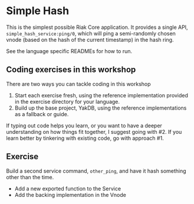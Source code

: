# Simple Hash

This is the simplest possible Riak Core application. It provides a single API,
`simple_hash_service:ping/0`, which will ping a semi-randomly chosen vnode (based on the hash of the current timestamp) in the hash ring.

See the language specific READMEs for how to run.

## Coding exercises in this workshop

There are two ways you can tackle coding in this workshop

1. Start each exercise fresh, using the reference implementation provided in
   the exercise directory for your language.
2. Build up the base project, YakDB, using the reference implementations as
   a fallback or guide.

If typing out code helps you learn, or you want to have a deeper understanding
on how things fit together, I suggest going with #2. If you learn better by
tinkering with existing code, go with approach #1.

## Exercise

Build a second service command, `other_ping`, and have it hash something other
than the time.

* Add a new exported function to the Service
* Add the backing implementation in the Vnode
